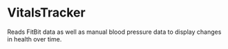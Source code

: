 # VitalsTracker
Reads FitBit data as well as manual blood pressure data to display changes in health over time.
